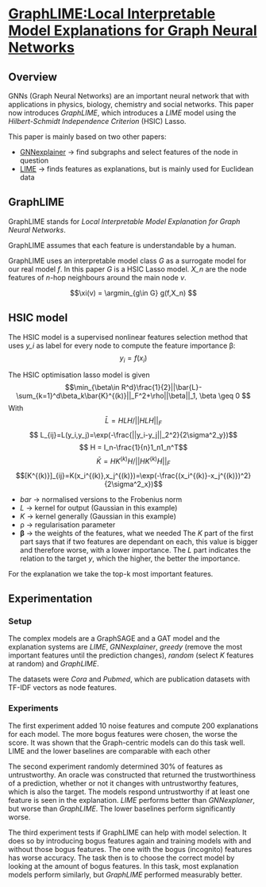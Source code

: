 # [GraphLIME:Local Interpretable Model Explanations for Graph Neural Networks](https://arxiv.org/abs/2001.06216)
## Overview
GNNs (Graph Neural Networks) are an important neural network that with applications in physics, biology, chemistry and social networks. This paper now introduces *GraphLIME*, which introduces a *LIME* model using the *Hilbert-Schmidt Independence Criterion* (HSIC) Lasso.

This paper is mainly based on two other papers:
- [GNNexplainer](https://proceedings.neurips.cc/paper/2019/hash/d80b7040b773199015de6d3b4293c8ff-Abstract.html) &rightarrow; find subgraphs and select features of the node in question
- [LIME](https://arxiv.org/abs/1606.05386) &rightarrow; finds features as explanations, but is mainly used for Euclidean data
## GraphLIME
GraphLIME stands for *Local Interpretable Model Explanation for Graph Neural Networks*.

GraphLIME assumes that each feature is understandable by a human.

GraphLIME uses an interpretable model class *G* as a surrogate model for our real model *f*. In this paper *G* is a HSIC Lasso model. *X_n* are the node features of *n*-hop neighbours around the main node *v*.

$$\xi(v) = \argmin_{g\in G} g(f,X_n) $$
## HSIC model
The HSIC model is a supervised nonlinear features selection method that uses *y_i* as label for every node to compute the feature importance &beta;:
$$ y_i = f(x_i)$$

The HSIC optimisation lasso model is given
$$\min_{\beta\in R^d}\frac{1}{2}||\bar{L}-\sum_{k=1}^d\beta_k\bar{K}^{(k)}||_F^2+\rho||\beta||_1, \beta \geq 0 $$
With
$$\bar{L}=HLH/||HLH||_F $$
$$ L_{ij}=L(y_i,y_j)=\exp(-\frac{||y_i-y_j||_2^2}{2\sigma^2_y})$$
$$ H = I_n-\frac{1}{n}1_n1_n^T$$
$$ \bar{K} =HK^{(k)}H/||HK^{(k)}H||_F$$
$$[K^{(k)}]_{ij}=K(x_i^{(k)},x_j^{(k)})=\exp(-\frac{(x_i^{(k)}-x_j^{(k)})^2}{2\sigma^2_x})$$
- *bar* &rightarrow; normalised versions to the Frobenius norm
- *L* &rightarrow; kernel for output (Gaussian in this example)
- *K* &rightarrow; kernel generally (Gaussian in this example)
- &rho; &rightarrow; regularisation parameter
- **&beta;** &rightarrow; the weights of the features, what we needed
The *K* part of the first part says that if two features are dependant on each, this value is bigger and therefore worse, with a lower importance. The *L* part indicates the relation to the target *y*, which the higher, the better the importance.

For the explanation we take the top-k most important features.
## Experimentation
### Setup
The complex models are a GraphSAGE and a GAT model and the explanation systems are *LIME*, *GNNexplainer*, *greedy* (remove the most important features until the prediction changes), *random* (select *K* features at random) and *GraphLIME*.

The datasets were *Cora* and *Pubmed*, which are publication datasets with TF-IDF vectors as node features.

### Experiments
The first experiment added 10 noise features and compute 200 explanations for each model. The more bogus features were chosen, the worse the score. It was shown that the Graph-centric models can do this task well. LIME and the lower baselines are comparable with each other

The second experiment randomly determined 30% of features as untrustworthy. An oracle was constructed that returned the trustworthiness of a prediction, whether or not it changes with untrustworthy features, which is also the target. The models respond untrustworthy if at least one feature is seen in the explanation. *LIME* performs better than *GNNexplaner*, but worse than *GraphLIME*. The lower baselines perform significantly worse. 

The third experiment tests if GraphLIME can help with model selection. It does so by introducing bogus features again and training models with and without those bogus features. The one with the bogus (incognito) features has worse accuracy. The task then is to choose the correct model by looking at the amount of bogus features. In this task, most explanation models perform similarly, but *GraphLIME* performed measurably better.